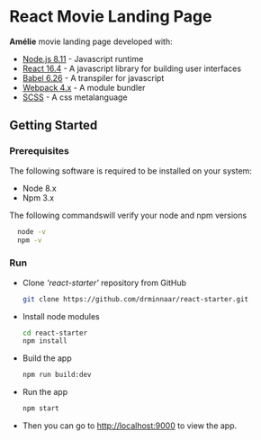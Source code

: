 # React Movie Landing Page

**Amélie** movie landing page developed with:

- [Node.js 8.11](https://nodejs.org/en/) - Javascript runtime
- [React 16.4](https://reactjs.org/) - A javascript library for building user interfaces
- [Babel 6.26](https://babeljs.io/) - A transpiler for javascript
- [Webpack 4.x](https://webpack.js.org/) - A module bundler
- [SCSS](http://sass-lang.com/) - A css metalanguage

## Getting Started

### Prerequisites

The following software is required to be installed on your system:

- Node 8.x
- Npm 3.x

The following commandswill verify your node and npm versions

```bash
  node -v
  npm -v
```

### Run

- Clone _'react-starter'_ repository from GitHub

  ```bash
  git clone https://github.com/drminnaar/react-starter.git
  ```

- Install node modules

  ```bash
  cd react-starter
  npm install
  ```

- Build the app

  ```bash
  npm run build:dev
  ```

- Run the app

  ```bash
  npm start
  ```

- Then you can go to [http://localhost:9000](http://localhost:9000/) to view the app.


